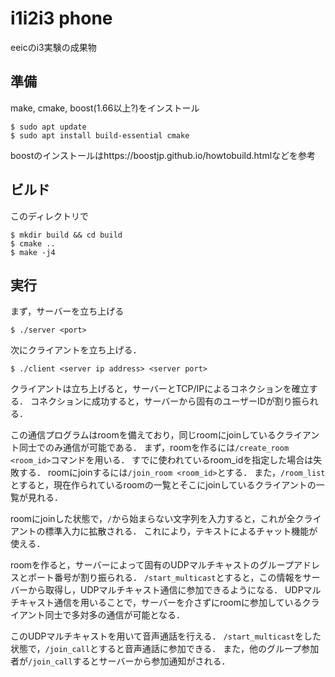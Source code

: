 # i1i2i3 phone

eeicのi3実験の成果物

## 準備

make, cmake, boost(1.66以上?)をインストール

```
$ sudo apt update
$ sudo apt install build-essential cmake
```

boostのインストールはhttps://boostjp.github.io/howtobuild.htmlなどを参考

## ビルド

このディレクトリで
```
$ mkdir build && cd build
$ cmake ..
$ make -j4
```

## 実行

まず，サーバーを立ち上げる

```$xslt
$ ./server <port>
```

次にクライアントを立ち上げる．

```$xslt
$ ./client <server ip address> <server port>
```

クライアントは立ち上げると，サーバーとTCP/IPによるコネクションを確立する．
コネクションに成功すると，サーバーから固有のユーザーIDが割り振られる．

この通信プログラムはroomを備えており，同じroomにjoinしているクライアント同士でのみ通信が可能である．
まず，roomを作るには`/create_room <room_id>`コマンドを用いる．
すでに使われているroom_idを指定した場合は失敗する．
roomにjoinするには`/join_room <room_id>`とする．
また，`/room_list`とすると，現在作られているroomの一覧とそこにjoinしているクライアントの一覧が見れる．

roomにjoinした状態で，`/`から始まらない文字列を入力すると，これが全クライアントの標準入力に拡散される．
これにより，テキストによるチャット機能が使える．

roomを作ると，サーバーによって固有のUDPマルチキャストのグループアドレスとポート番号が割り振られる．
`/start_multicast`とすると，この情報をサーバーから取得し，UDPマルチキャスト通信に参加できるようになる．
UDPマルチキャスト通信を用いることで，サーバーを介さずにroomに参加しているクライアント同士で多対多の通信が可能となる．

このUDPマルチキャストを用いて音声通話を行える．
`/start_multicast`をした状態で，`/join_call`とすると音声通話に参加できる．
また，他のグループ参加者が`/join_call`するとサーバーから参加通知がされる．



